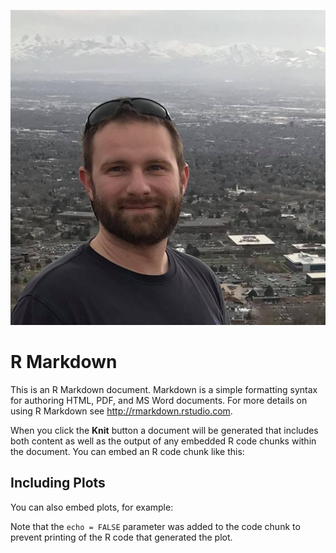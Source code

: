 ![image info](55901782_2630282170333740_8803950690645835776_o.jpg)

# R Markdown

This is an R Markdown document. Markdown is a simple formatting syntax for authoring HTML, PDF, and MS Word documents. For more details on using R Markdown see <http://rmarkdown.rstudio.com>.

When you click the **Knit** button a document will be generated that includes both content as well as the output of any embedded R code chunks within the document. You can embed an R code chunk like this:



## Including Plots

You can also embed plots, for example:


Note that the `echo = FALSE` parameter was added to the code chunk to prevent printing of the R code that generated the plot.
